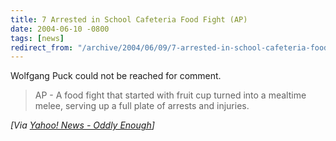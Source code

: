 ```yaml
---
title: 7 Arrested in School Cafeteria Food Fight (AP)
date: 2004-06-10 -0800
tags: [news]
redirect_from: "/archive/2004/06/09/7-arrested-in-school-cafeteria-food-fight-ap.aspx/"
---
```


Wolfgang Puck could not be reached for comment.

> AP - A food fight that started with fruit cup turned into a mealtime
> melee, serving up a full plate of arrests and injuries.

*[Via [Yahoo! News - Oddly
Enough](http://us.rd.yahoo.com/dailynews/rss/oddlyenough/*http://story.news.yahoo.com/news?tmpl=story2&u=/ap/20040611/ap_on_fe_st/food_fight)]*

